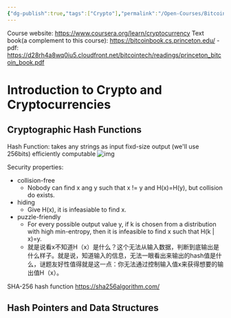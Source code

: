 ```yaml
---
{"dg-publish":true,"tags":["Crypto"],"permalink":"/Open-Courses/Bitcoin and Cryptocurrency Technologies/","dgPassFrontmatter":true,"created":"2023-04-22T21:47:34.179+08:00","updated":"2023-04-23T11:46:38.028+08:00"}
---
```


Course website: https://www.coursera.org/learn/cryptocurrency
Text book(a complement to this course): https://bitcoinbook.cs.princeton.edu/
	- pdf: https://d28rh4a8wq0iu5.cloudfront.net/bitcointech/readings/princeton_bitcoin_book.pdf


# Introduction to Crypto and Cryptocurrencies

## Cryptographic Hash Functions

Hash Function: 
	takes any strings as input
	fixd-size output (we'll use 256bits)
	efficiently computable
![img](https://www.thesslstore.com/blog/wp-content/uploads/2018/12/Hashing-Example.png)

Security properties:
- collision-free
	- Nobody can find x ang y such that x != y and H(x)=H(y), but collision do exists.
- hiding
	- Give H(x), it is infeasiable to find x.
- puzzle-friendly
	- For every possible output value y, if k is chosen from a distribution with high min-entropy, then it is infeasible to find x such that H(k | x)=y.
	- 就是说看x不知道H（x）是什么？这个无法从输入数据，判断到底输出是什么样子。就是说，知道输入的信息，无法一眼看出来输出的hash值是什么，谜题友好性值得就是这一点：你无法通过控制输入值x来获得想要的输出值H（x）。

SHA-256 hash function
	https://sha256algorithm.com/


## Hash Pointers and Data Structures
